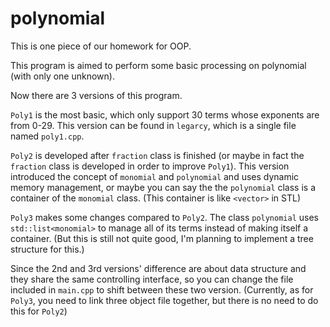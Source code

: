 # polynomial

This is one piece of our homework for OOP.

This program is aimed to perform some basic processing on polynomial (with only one unknown).

Now there are 3 versions of this program. 

`Poly1` is the most basic, which only support 30 terms whose exponents are from 0-29.  This version can be found in `legarcy`, which is a single file named `poly1.cpp`. 

`Poly2` is developed after `fraction` class is finished (or maybe in fact the `fraction` class is developed in order to improve `Poly1`). This version introduced the concept of `monomial` and `polynomial` and uses dynamic memory management, or maybe you can say the the `polynomial` class is a container of the `monomial` class. (This container is like `<vector>` in STL)

`Poly3` makes some changes compared to `Poly2`. The class `polynomial` uses `std::list<monomial>` to manage all of its terms instead of making itself a container. (But this is still not quite good, I'm planning to implement a tree structure for this.)

Since the 2nd and 3rd versions' difference are about data structure and they share the same controlling interface, so you can change the file included in `main.cpp` to shift between these two version. (Currently, as for `Poly3`, you need to link three object file together, but there is no need to do this for `Poly2`)

